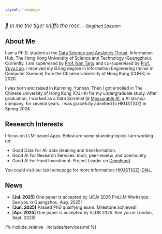 ```yaml
---
layout: homepage
---
```


<div style="font-size: 1.2em; font-weight: normal; font-style: italic; margin: 20px 0;">
    <p>🌟 In me the tiger sniffs the rose. <span style="font-size: 0.8em;">- Siegfried Sassoon</span></p>
    <!-- <p>心有猛虎 细嗅蔷薇<span style="font-size: 0.8em;"> - 西格里夫·萨松</span></p> -->
</div>


## About Me

I am a Ph.D. student at the [Data Science and Analytics Thrust](https://dsa.hkust-gz.edu.cn/), Information Hub, The Hong Kong University of Science and Technology (Guangzhou). 
Currently, I am supervised by [Prof. Nan Tang](https://nantang.github.io/) and co-supervised by [Prof. Yuyu Luo](https://luoyuyu.vip/).
I received my B.Eng degree in Information Engineering (minor in Computer Science) from the Chinese University of Hong Kong (CUHK) in 2020.

I was born and raised in Kunming, Yunnan. Then I got enrolled in The Chinese University of Hong Kong (CUHK) for my undergraduate study. After graduation, I worked as a Data Scientist @ [Measurable AI](https://measurable.ai/en-US/), a AI startup company, for several years. I was gracefully admitted to HKUST(GZ) in Spring 2024.

## Research Interests
I focus on LLM-based Apps. Below are some stunning topics I am working on:

- Good Data For AI: data cleaning and transformation.
- Good AI For Research Services: tools, peer-review, and community.
- Good AI For Fund Investment: Project Leader on [DeepFund](https://github.com/HKUSTDial/DeepFund).

You could visit our lab homepage for more information: [HKUST(GZ)-DIAL](https://github.com/HKUSTDial).

## News
- **[Jul. 2025]** One paper is accepted by IJCAI 2025 FinLLM Workshop. See you in Guangzhou, Aug. 2025!
- **[Jun. 2025]** Passed PhD qualifying exam. Milestone achieved!
- **[Apr. 2025]** One paper is accepted by VLDB 2025. See you in London, Sept. 2025!

<!-- {% include_relative _includes/publications.md %} -->

{% include_relative _includes/services.md %}